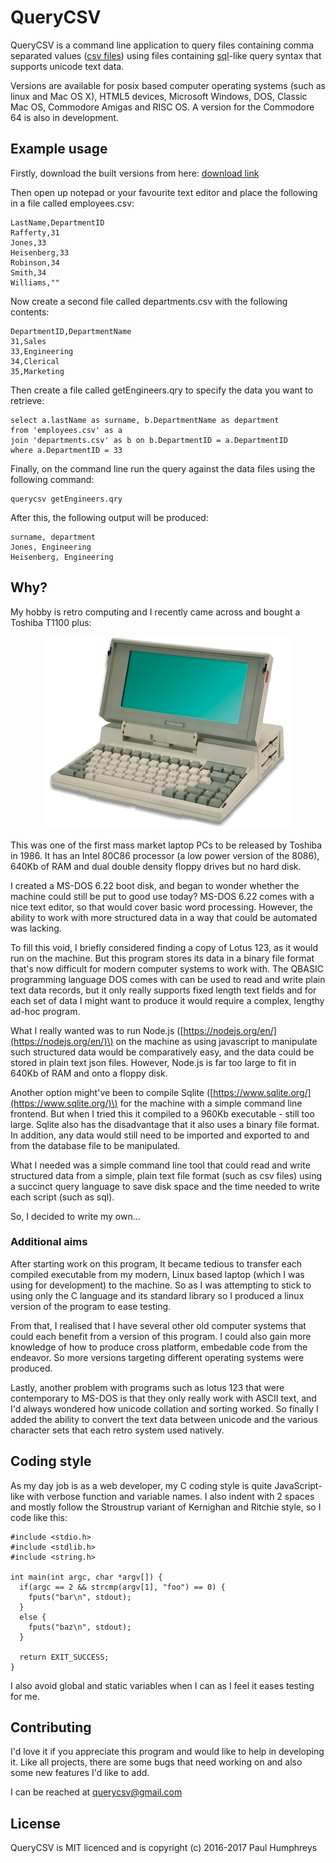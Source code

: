 # QueryCSV

QueryCSV is a command line application to query files containing comma separated values \([csv files](https://en.wikipedia.org/wiki/Comma-separated_values)\) using files containing [sql](https://en.wikipedia.org/wiki/SQL)-like query syntax that supports unicode text data.

Versions are available for posix based computer operating systems \(such as linux and Mac OS X\), HTML5 devices, Microsoft Windows, DOS, Classic Mac OS, Commodore Amigas and RISC OS. A version for the Commodore 64 is also in development.

## Example usage

Firstly, download the built versions from here: [download link](https://github.com/pjshumphreys/files/raw/master/querycsv-latest.zip)

Then open up notepad or your favourite text editor and place the following in a file called employees.csv:

```
LastName,DepartmentID
Rafferty,31
Jones,33
Heisenberg,33
Robinson,34
Smith,34
Williams,""
```

Now create a second file called departments.csv with the following contents:

```
DepartmentID,DepartmentName
31,Sales
33,Engineering
34,Clerical
35,Marketing
```

Then create a file called getEngineers.qry to specify the data you want to retrieve:

```
select a.lastName as surname, b.DepartmentName as department
from 'employees.csv' as a
join 'departments.csv' as b on b.DepartmentID = a.DepartmentID
where a.DepartmentID = 33
```

Finally, on the command line run the query against the data files using the following command:

```
querycsv getEngineers.qry
```

After this, the following output will be produced:

```
surname, department
Jones, Engineering
Heisenberg, Engineering
```

## Why?

My hobby is retro computing and I recently came across and bought a Toshiba T1100 plus:

<p align="center">
  <img alt="Toshiba T1100 Plus" src="https://raw.githubusercontent.com/pjshumphreys/files/master/t1100plus.jpg" width="400" height="308" />
</p>

This was one of the first mass market laptop PCs to be released by Toshiba in 1986. It has an Intel 80C86 processor \(a low power version of the 8086\), 640Kb of RAM and dual double density floppy drives but no hard disk.

I created a MS-DOS 6.22 boot disk, and began to wonder whether the machine could still be put to good use today? MS-DOS 6.22 comes with a nice text editor, so that would cover basic word processing. However, the ability to work with more structured data in a way that could be automated was lacking.

To fill this void, I briefly considered finding a copy of Lotus 123, as it would run on the machine. But this program stores its data in a binary file format that's now difficult for modern computer systems to work with. The QBASIC programming language DOS comes with can be used to read and write plain text data records, but it only really supports fixed length text fields and for each set of data I might want to produce it would require a complex, lengthy ad-hoc program.

What I really wanted was to run Node.js \([https://nodejs.org/en/](https://nodejs.org/en/)\) on the machine as using javascript to manipulate such structured data would be comparatively easy, and the data could be stored in plain text json files. However, Node.js is far too large to fit in 640Kb of RAM and onto a floppy disk.

Another option might've been to compile Sqlite \([https://www.sqlite.org/](https://www.sqlite.org/)\) for the machine with a simple command line frontend. But when I tried this it compiled to a 960Kb executable - still too large. Sqlite also has the disadvantage that it also uses a binary file format. In addition, any data would still need to be imported and exported to and from the database file to be manipulated.

What I needed was a simple command line tool that could read and write structured data from a simple, plain text file format (such as csv files) using a succinct query language to save disk space and the time needed to write each script (such as sql).

So, I decided to write my own...

### Additional aims

After starting work on this program, It became tedious to transfer each compiled executable from my modern, Linux based laptop \(which I was using for development\) to the machine. So as I was attempting to stick to using only the C language and its standard library so I produced a linux version of the program to ease testing.

From that, I realised that I have several other old computer systems that could each benefit from a version of this program. I could also gain more knowledge of how to produce cross platform, embedable code from the endeavor. So more versions targeting different operating systems were produced.

Lastly, another problem with programs such as lotus 123 that were contemporary to MS-DOS is that they only really work with ASCII text, and I'd always wondered how unicode collation and sorting worked. So finally I added the ability to convert the text data between unicode and the various character sets that each retro system used natively.

## Coding style

As my day job is as a web developer, my C coding style is quite JavaScript-like with verbose function and variable names. I also indent with 2 spaces and mostly follow the Stroustrup variant of Kernighan and Ritchie style, so I code like this:

```
#include <stdio.h>
#include <stdlib.h>
#include <string.h>

int main(int argc, char *argv[]) {
  if(argc == 2 && strcmp(argv[1], "foo") == 0) {
    fputs("bar\n", stdout);
  }
  else {
    fputs("baz\n", stdout);
  }

  return EXIT_SUCCESS;
}
```

I also avoid global and static variables when I can as I feel it eases testing for me. 

## Contributing

I'd love it if you appreciate this program and would like to help in developing it. Like all projects, there are some bugs that need working on and also some new features I'd like to add.

I can be reached at [querycsv@gmail.com](mailto:querycsv@gmail.com)

## License

QueryCSV is MIT licenced and is copyright (c) 2016-2017 Paul Humphreys



 
